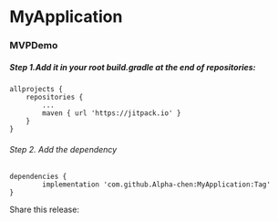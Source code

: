# MyApplication
### MVPDemo

##### Step 1.Add it in your root build.gradle at the end of repositories:

	allprojects {
		repositories {
			...
			maven { url 'https://jitpack.io' }
		}
	}
###### Step 2. Add the dependency

	dependencies {
	        implementation 'com.github.Alpha-chen:MyApplication:Tag'
	}
Share this release:

